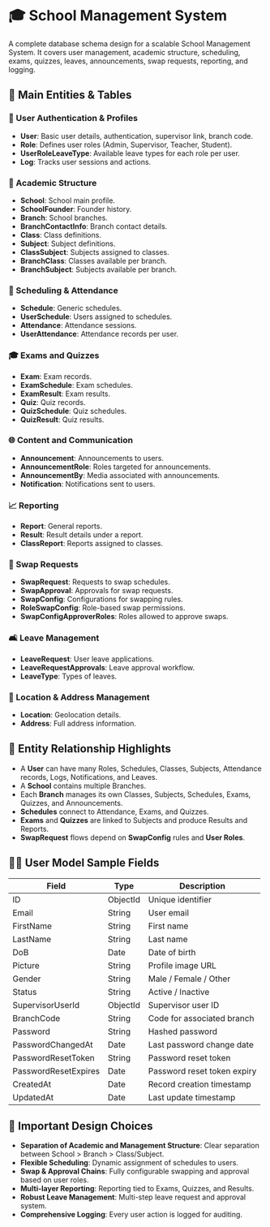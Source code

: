 # 🎓 School Management System

A complete database schema design for a scalable School Management System.
It covers user management, academic structure, scheduling, exams, quizzes, leaves, announcements, swap requests, reporting, and logging.

## 🔹 Main Entities & Tables

### 🔑 User Authentication & Profiles

- **User**: Basic user details, authentication, supervisor link, branch code.
- **Role**: Defines user roles (Admin, Supervisor, Teacher, Student).
- **UserRoleLeaveType**: Available leave types for each role per user.
- **Log**: Tracks user sessions and actions.

### 🏫 Academic Structure

- **School**: School main profile.
- **SchoolFounder**: Founder history.
- **Branch**: School branches.
- **BranchContactInfo**: Branch contact details.
- **Class**: Class definitions.
- **Subject**: Subject definitions.
- **ClassSubject**: Subjects assigned to classes.
- **BranchClass**: Classes available per branch.
- **BranchSubject**: Subjects available per branch.

### 📅 Scheduling & Attendance

- **Schedule**: Generic schedules.
- **UserSchedule**: Users assigned to schedules.
- **Attendance**: Attendance sessions.
- **UserAttendance**: Attendance records per user.

### 🎓 Exams and Quizzes

- **Exam**: Exam records.
- **ExamSchedule**: Exam schedules.
- **ExamResult**: Exam results.
- **Quiz**: Quiz records.
- **QuizSchedule**: Quiz schedules.
- **QuizResult**: Quiz results.

### 🌐 Content and Communication

- **Announcement**: Announcements to users.
- **AnnouncementRole**: Roles targeted for announcements.
- **AnnouncementBy**: Media associated with announcements.
- **Notification**: Notifications sent to users.

### 📈 Reporting

- **Report**: General reports.
- **Result**: Result details under a report.
- **ClassReport**: Reports assigned to classes.

### 🧵 Swap Requests

- **SwapRequest**: Requests to swap schedules.
- **SwapApproval**: Approvals for swap requests.
- **SwapConfig**: Configurations for swapping rules.
- **RoleSwapConfig**: Role-based swap permissions.
- **SwapConfigApproverRoles**: Roles allowed to approve swaps.

### 🛋️ Leave Management

- **LeaveRequest**: User leave applications.
- **LeaveRequestApprovals**: Leave approval workflow.
- **LeaveType**: Types of leaves.

### 📍 Location & Address Management

- **Location**: Geolocation details.
- **Address**: Full address information.

## 🔹 Entity Relationship Highlights

- A **User** can have many Roles, Schedules, Classes, Subjects, Attendance records, Logs, Notifications, and Leaves.
- A **School** contains multiple Branches.
- Each **Branch** manages its own Classes, Subjects, Schedules, Exams, Quizzes, and Announcements.
- **Schedules** connect to Attendance, Exams, and Quizzes.
- **Exams** and **Quizzes** are linked to Subjects and produce Results and Reports.
- **SwapRequest** flows depend on **SwapConfig** rules and **User Roles**.

## 👩‍🏫 User Model Sample Fields

| Field               | Type      | Description                     |
|---------------------|-----------|---------------------------------|
| ID                  | ObjectId  | Unique identifier               |
| Email               | String    | User email                      |
| FirstName           | String    | First name                      |
| LastName            | String    | Last name                       |
| DoB                 | Date      | Date of birth                   |
| Picture             | String    | Profile image URL               |
| Gender              | String    | Male / Female / Other           |
| Status              | String    | Active / Inactive               |
| SupervisorUserId    | ObjectId  | Supervisor user ID              |
| BranchCode          | String    | Code for associated branch      |
| Password            | String    | Hashed password                 |
| PasswordChangedAt   | Date      | Last password change date       |
| PasswordResetToken  | String    | Password reset token            |
| PasswordResetExpires| Date      | Password reset token expiry     |
| CreatedAt           | Date      | Record creation timestamp       |
| UpdatedAt           | Date      | Last update timestamp           |

## 🔹 Important Design Choices

- **Separation of Academic and Management Structure**: Clear separation between School > Branch > Class/Subject.
- **Flexible Scheduling**: Dynamic assignment of schedules to users.
- **Swap & Approval Chains**: Fully configurable swapping and approval based on user roles.
- **Multi-layer Reporting**: Reporting tied to Exams, Quizzes, and Results.
- **Robust Leave Management**: Multi-step leave request and approval system.
- **Comprehensive Logging**: Every user action is logged for auditing.
